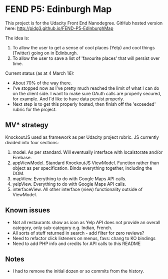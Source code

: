 # FEND P5: Edinburgh Map

This project is for the Udacity Front End Nanodegree. GitHub hosted version here: http://pidg3.github.io/FEND-P5-EdinburghMap

The idea is:

1. To allow the user to get a sense of cool places (Yelp) and cool things (Twitter) going on in Edinburgh.
2. To allow the user to save a list of 'favourite places' that will persist over time.

Current status (as at 4 March 16):

* About 70% of the way there.
* I've stopped now as I've pretty much reached the limit of what I can do on the client side. I want to make sure OAuth calls are properly secured, for example. And I'd like to have data persist properly.
* Next step is to get this properly hosted, then finish off the 'exceeded' rubric for the project.

## MV* strategy

KnockoutJS used as framework as per Udacity project rubric. JS currently divided into four sections:

1. model. As per standard. Will eventually interface with localstorate and/or Firebase.
2. appViewModel. Standard KnockoutJS ViewModel. Function rather than object as per specification. Binds everything together, including the DOM. 
3. mapView. Everything to do with Google Maps API calls.
4. yelpView. Everything to do with Google Maps API calls.
5. interfaceView. All other interface (view) functionality outside of ViewModel. 

## Known issues

* Not all restaurants show as icon as Yelp API does not provide an overall category, only sub-category e.g. Indian, French.
* All sorts of stuff returned in search - add filter for zero reviews?
* Need to refactor click listeners on menus, favs: chang to KO bindings
* Need to add PHP info and credits for API calls to this README

## Notes

* I had to remove the initial dozen or so commits from the history.
